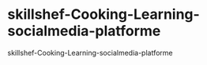 # skillshef-Cooking-Learning-socialmedia-platforme
skillshef-Cooking-Learning-socialmedia-platforme
